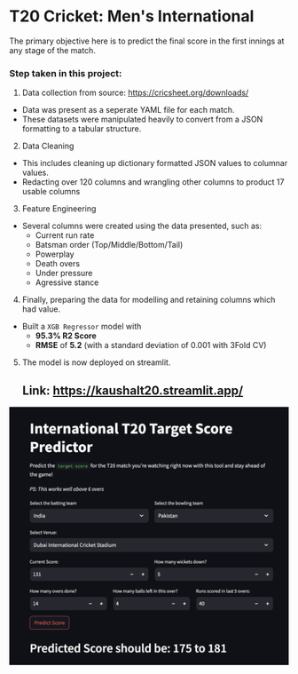 # T20 Cricket: Men's International

The primary objective here is to predict the final score in the first innings at any stage of the match.

### Step taken in this project:

1. Data collection from source: https://cricsheet.org/downloads/
  - Data was present as a seperate YAML file for each match.
  - These datasets were manipulated heavily to convert from a JSON formatting to a tabular structure.

2. Data Cleaning
  - This includes cleaning up dictionary formatted JSON values to columnar values.
  - Redacting over 120 columns and wrangling other columns to product 17 usable columns

3. Feature Engineering
  - Several columns were created using the data presented, such as:
      - Current run rate
      - Batsman order (Top/Middle/Bottom/Tail)
      - Powerplay
      - Death overs
      - Under pressure
      - Agressive stance

4. Finally, preparing the data for modelling and retaining columns which had value.
  - Built a `XGB Regressor` model with
    - __95.3% R2 Score__
    - __RMSE__ of __5.2__
    (with a standard deviation of 0.001 with 3Fold CV)

5. The model is now deployed on streamlit.

   ## Link: <a href="https://kaushalt20.streamlit.app/">https://kaushalt20.streamlit.app/</a>

![Screenshot of the tool](https://github.com/KaushalKrishna/Intl-T20-Prediction-data-upto-2023-/blob/main/Screenshot%202023-07-17%20at%209.12.54%20PM.png)

